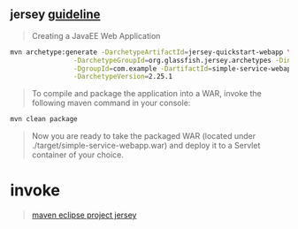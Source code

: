 ## jersey [guideline](https://jersey.java.net/documentation/latest/user-guide.html#getting-started)
> Creating a JavaEE Web Application
```bash
mvn archetype:generate -DarchetypeArtifactId=jersey-quickstart-webapp \
                -DarchetypeGroupId=org.glassfish.jersey.archetypes -DinteractiveMode=false \
                -DgroupId=com.example -DartifactId=simple-service-webapp -Dpackage=com.example \
                -DarchetypeVersion=2.25.1
```
> To compile and package the application into a WAR, invoke the following maven command in your console:
> 
```bash
mvn clean package
```
> Now you are ready to take the packaged WAR (located under ./target/simple-service-webapp.war) and deploy it to a Servlet container of your choice.




# invoke 
> [maven eclipse project jersey](http://www.cnblogs.com/winfred/p/5597154.html)
